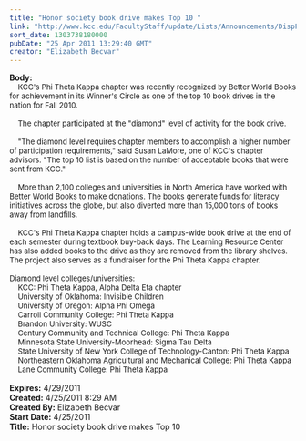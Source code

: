```yaml
---
title: "Honor society book drive makes Top 10 "
link: "http://www.kcc.edu/FacultyStaff/update/Lists/Announcements/DispForm.aspx?ID=237"
sort_date: 1303738180000
pubDate: "25 Apr 2011 13:29:40 GMT"
creator: "Elizabeth Becvar"
---
```


<div><b>Body:</b> <div class=ExternalClass000F08347D0242EEA87B149F41488A9F>
<div><font size=2>    KCC's Phi Theta Kappa chapter was recently recognized by Better World Books for achievement in its Winner's Circle as one of the top 10 book drives in the nation for Fall 2010.</font></div><font size=2>
<div><br>    The chapter participated at the &quot;diamond&quot; level of activity for the book drive.</div>
<div><br>    &quot;The diamond level requires chapter members to accomplish a higher number of participation requirements,&quot; said Susan LaMore, one of KCC's chapter advisors. &quot;The top 10 list is based on the number of acceptable books that were sent from KCC.&quot;</div>
<div><br>    More than 2,100 colleges and universities in North America have worked with Better World Books to make donations. The books generate funds for literacy initiatives across the globe, but also diverted more than 15,000 tons of books away from landfills. </div>
<div><br>    KCC's Phi Theta Kappa chapter holds a campus-wide book drive at the end of each semester during textbook buy-back days. The Learning Resource Center has also added books to the drive as they are removed from the library shelves. The project also serves as a fundraiser for the Phi Theta Kappa chapter.</div>
<div> </div>
<div>Diamond level colleges/universities:<br>    KCC: Phi Theta Kappa, Alpha Delta Eta chapter<br>    University of Oklahoma: Invisible Children<br>    University of Oregon: Alpha Phi Omega<br>    Carroll Community College: Phi Theta Kappa<br>    Brandon University: WUSC<br>    Century Community and Technical College: Phi Theta Kappa<br>    Minnesota State University-Moorhead: Sigma Tau Delta<br>    State University of New York College of Technology-Canton: Phi Theta Kappa<br>    Northeastern Oklahoma Agricultural and Mechanical College: Phi Theta Kappa<br>    Lane Community College: Phi Theta Kappa     <br> </font></div></div></div>
<div><b>Expires:</b> 4/29/2011</div>
<div><b>Created:</b> 4/25/2011 8:29 AM</div>
<div><b>Created By:</b> Elizabeth Becvar</div>
<div><b>Start Date:</b> 4/25/2011</div>
<div><b>Title:</b> Honor society book drive makes Top 10 </div>
